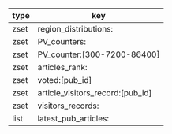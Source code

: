 type|key
---|---
zset|region_distributions:
zset|PV_counters:
zset|PV_counter:[300-7200-86400]
zset|articles_rank:
zset|voted:[pub_id]
zset|article_visitors_record:[pub_id]
zset|visitors_records:
list|latest_pub_articles:

